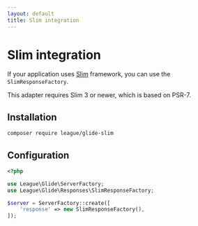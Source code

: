 ```yaml
---
layout: default
title: Slim integration
---
```


# Slim integration

If your application uses [Slim](http://www.slimframework.com/) framework, you can use the `SlimResponseFactory`.

<p class="message-notice">This adapter requires Slim 3 or newer, which is based on PSR-7.</p>

## Installation

```bash
composer require league/glide-slim
```

## Configuration

```php
<?php

use League\Glide\ServerFactory;
use League\Glide\Responses\SlimResponseFactory;

$server = ServerFactory::create([
    'response' => new SlimResponseFactory(),
]);
```
